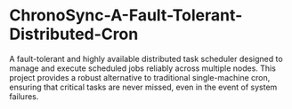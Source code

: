 # ChronoSync-A-Fault-Tolerant-Distributed-Cron
A fault-tolerant and highly available distributed task scheduler designed to manage and execute scheduled jobs reliably across multiple nodes. This project provides a robust alternative to traditional single-machine cron, ensuring that critical tasks are never missed, even in the event of system failures.
